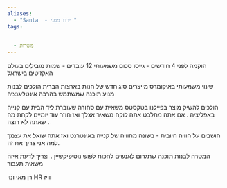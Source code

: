 ```yaml
---
aliases:
  - "Santa  - ירדו ממני "
tags:
  
  
  - משרות
---
```


הוקמה לפני 4 חודשים - גייסו סכום משמעותי 
12 עובדים - שמות מובילים בעולם האקזיטים בישראל 

שינוי משמעותי באיקומרס 
מייצרים סוג חדש של חנות בארצות הברית 
הולכים לבנות מנוע תוכנה שמשתמש בהרבה אינטליגנציה 

הולכים להשיק מוצר בפיילנו בטקסטס 
משאית עם סחורה שעוברת ליד הבית עם קנייה באפליציה . 
אם אתה מתלבט אתה לוקח משאיר אצלך ואז חוזר עוד יומיים לקחת מה שאתה לא רוצה . 

חושבים על חוויה חיובית - בשונה מחוויה של קנייה באינטרנט ואז אתה שואל את עצמך למה אני צריך את זה. 

המטרה לבנות תוכנה שתגרום לאנשים לחכות לפוש נוטיפיקשיין . 
וצריך לדעת איזה משאית תעבור 

רן 
מאי 
ונוי 
HR וויז 

